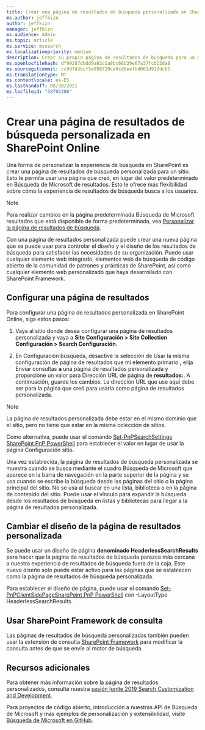 ```yaml
---
title: Crear una página de resultados de búsqueda personalizada en SharePoint Online
ms.author: jeffkizn
author: jeffkizn
manager: jeffkizn
ms.audience: Admin
ms.topic: article
ms.service: mssearch
ms.localizationpriority: medium
description: Crear su propia página de resultados de búsqueda para un SharePoint online
ms.openlocfilehash: df99287dbdd9a82c1a8bc66b39e67a37fcb22da8
ms.sourcegitcommit: cc9d743bcf5e998720ce9cd6eefb4061d913dc65
ms.translationtype: MT
ms.contentlocale: es-ES
ms.lasthandoff: 08/30/2021
ms.locfileid: "58702206"
---
```

# <a name="create-a-custom-search-results-page-in-sharepoint-online"></a>Crear una página de resultados de búsqueda personalizada en SharePoint Online

Una forma de personalizar la experiencia de búsqueda en SharePoint es crear una página de resultados de búsqueda personalizada para un sitio. Esto le permite usar una página que creó, en lugar del valor predeterminado en Búsqueda de Microsoft de resultados. Esto le ofrece más flexibilidad sobre cómo la experiencia de resultados de búsqueda busca a los usuarios.

>[!NOTE]
> Para realizar cambios en la página predeterminada Búsqueda de Microsoft resultados que está disponible de forma predeterminada, vea [Personalizar la página de resultados de búsqueda](customize-search-page.md).

Con una página de resultados personalizada puede crear una nueva página que se puede usar para controlar el diseño y el diseño de los resultados de búsqueda para satisfacer las necesidades de su organización. Puede usar cualquier elemento web integrado, elementos web de búsqueda de código abierto de la comunidad de patrones y prácticas de SharePoint, así como cualquier elemento web personalizado que haya desarrollado con SharePoint Framework.

## <a name="configure-a-results-page"></a>Configurar una página de resultados

Para configurar una página de resultados personalizada en SharePoint Online, siga estos pasos:

1. Vaya al sitio donde desea configurar una página de resultados personalizada y vaya a **Site Configuración > Site Collection Configuración > Search Configuración**.

2. En Configuración búsqueda, desactive la selección de Usar la misma configuración de página de resultados que mi elemento primario **,** elija Enviar consultas **a** una página de resultados personalizada y proporcione un valor para Dirección URL de página de **resultados:**. A continuación, guarde los cambios. La dirección URL que use aquí debe ser para la página que creó para usarla como página de resultados personalizada.

>[!NOTE]
> La página de resultados personalizada debe estar en el mismo dominio que el sitio, pero no tiene que estar en la misma colección de sitios.  

Como alternativa, puede usar el comando [Set-PnPSearchSettings SharePoint PnP PowerShell](/powershell/module/sharepoint-pnp/set-pnpsearchsettings?view=sharepoint-ps) para establecer el valor en lugar de usar la página Configuración sitio.

Una vez establecida, la página de resultados de búsqueda personalizada se muestra cuando se busca mediante el cuadro Búsqueda de Microsoft que aparece en la barra de navegación en la parte superior de la página y se usa cuando se escribe la búsqueda desde las páginas del sitio o la página principal del sitio. No se usa al buscar en una lista, biblioteca o en la página de contenido del sitio. Puede usar el vínculo para expandir la búsqueda desde los resultados de búsqueda en listas y bibliotecas para llegar a la página de resultados personalizada.

## <a name="change-the-layout-of-your-custom-results-page"></a>Cambiar el diseño de la página de resultados personalizada

Se puede usar un diseño de página **denominado HeaderlessSearchResults** para hacer que la página de resultados de búsqueda parezca más cercana a nuestra experiencia de resultados de búsqueda fuera de la caja. Este nuevo diseño solo puede estar activo para las páginas que se establecen como la página de resultados de búsqueda personalizada.

Para establecer el diseño de página, puede usar el comando [Set-PnPClientSidePageSharePoint PnP PowerShell](/powershell/module/sharepoint-pnp/set-pnpclientsidepage?view=sharepoint-ps) con -LayoutType HeaderlessSearchResults.

## <a name="use-sharepoint-framework-query-extensions"></a>Usar SharePoint Framework de consulta

Las páginas de resultados de búsqueda personalizadas también pueden usar la extensión de consulta [SharePoint Framework](/sharepoint/dev/spfx/building-search-extensions) para modificar la consulta antes de que se envíe al motor de búsqueda.

## <a name="additional-resources"></a>Recursos adicionales

Para obtener más información sobre la página de resultados personalizados, consulte nuestra [sesión Ignite 2019 Search Customization and Development](https://myignite.techcommunity.microsoft.com/sessions/85238?source=sessions).

Para proyectos de código abierto, introducción a nuestras API de Búsqueda de Microsoft y más ejemplos de personalización y extensibilidad, visite [Búsqueda de Microsoft en GitHub](https://github.com/microsoft-search).